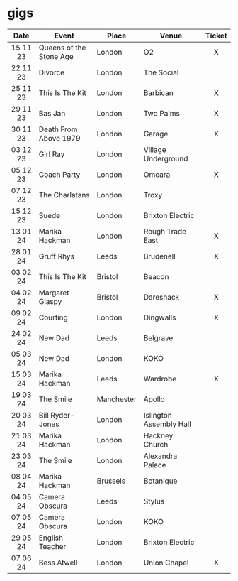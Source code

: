 # gigs
|Date|Event|Place|Venue|Ticket|
|:--:|-----|----|-----|:----:|
|15 11 23|Queens of the Stone Age|London|O2|X|
|22 11 23|Divorce|London|The Social|
|25 11 23|This Is The Kit|London|Barbican|X|
|29 11 23|Bas Jan|London|Two Palms|X|
|30 11 23|Death From Above 1979|London|Garage|X|
|03 12 23|Girl Ray|London|Village Underground|
|05 12 23|Coach Party|London|Omeara|X|
|07 12 23|The Charlatans|London|Troxy|
|15 12 23|Suede|London|Brixton Electric|
|13 01 24|Marika Hackman|London|Rough Trade East|X|
|28 01 24|Gruff Rhys|Leeds|Brudenell|X|
|03 02 24|This Is The Kit|Bristol|Beacon||
|04 02 24|Margaret Glaspy|Bristol|Dareshack|X|
|09 02 24|Courting|London|Dingwalls|X|
|24 02 24|New Dad|Leeds|Belgrave|
|05 03 24|New Dad|London|KOKO|
|15 03 24|Marika Hackman|Leeds|Wardrobe|X|
|19 03 24|The Smile|Manchester|Apollo|
|20 03 24|Bill Ryder-Jones|London|Islington Assembly Hall|
|21 03 24|Marika Hackman|London|Hackney Church|
|23 03 24|The Smile|London|Alexandra Palace|
|08 04 24|Marika Hackman|Brussels|Botanique|
|04 05 24|Camera Obscura|Leeds|Stylus|
|07 05 24|Camera Obscura|London|KOKO|
|29 05 24|English Teacher|London|Brixton Electric|
|07 06 24|Bess Atwell|London|Union Chapel|X|
